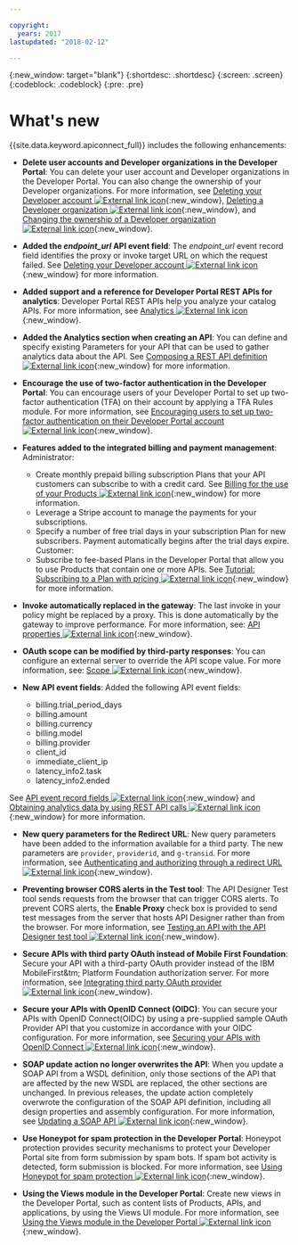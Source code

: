```yaml
---

copyright:
  years: 2017
lastupdated: "2018-02-12"

---
```


{:new_window: target="blank"}
{:shortdesc: .shortdesc}
{:screen: .screen}
{:codeblock: .codeblock}
{:pre: .pre}

# What's new

{{site.data.keyword.apiconnect_full}} includes the following enhancements:

- **Delete user accounts and Developer organizations in the Developer Portal**: You can delete your user account and Developer organizations in the Developer Portal. You can also change the ownership of your Developer organizations. For more information, see [Deleting your Developer account ![External link icon](../../icons/launch-glyph.svg "External link icon")](https://www.ibm.com/support/knowledgecenter/en/SSFS6T/com.ibm.apic.devportal.doc/tapic_portal_delete_account.html){:new_window}, [Deleting a Developer organization ![External link icon](../../icons/launch-glyph.svg "External link icon")](https://www.ibm.com/support/knowledgecenter/en/SSFS6T/com.ibm.apic.devportal.doc/tapic_portal_delete_dev_org.html){:new_window}, and [Changing the ownership of a Developer organization ![External link icon](../../icons/launch-glyph.svg "External link icon")](https://www.ibm.com/support/knowledgecenter/en/SSFS6T/com.ibm.apic.devportal.doc/tapic_portal_dev_org_ownership.dita){:new_window}.

- __Added the *endpoint_url* API event field__: The *endpoint_url* event record field identifies the proxy or invoke target
URL on which the request failed. See [Deleting your Developer account ![External link icon](../../icons/launch-glyph.svg "External link icon")](https://www.ibm.com/support/knowledgecenter/en/SSFS6T/com.ibm.apic.apionprem.doc/rapim_analytics_apieventrecordfields.html){:new_window} for more information.</dd>

- **Added support and a reference for Developer Portal REST APIs for analytics**: Developer Portal REST APIs help you analyze your catalog APIs. For more information, see [Analytics ![External link icon](../../icons/launch-glyph.svg "External link icon")](https://www.ibm.com/support/knowledgecenter/en/SSFS6T/com.ibm.apic.apirest.doc/analytics.html){:new_window}.

- **Added the Analytics section when creating an API**: You can define and specify existing Parameters for your API that can be used to gather analytics
data about the API. See [Composing a REST API definition ![External link icon](../../icons/launch-glyph.svg "External link icon")](https://www.ibm.com/support/knowledgecenter/en/SSFS6T/com.ibm.apic.toolkit.doc/task_apionprem_creating_apis.html){:new_window} for more information.

- **Encourage the use of two-factor authentication in the Developer Portal**: You can encourage users of your Developer Portal to set up two-factor authentication (TFA) on
their account by applying a TFA Rules module. For more information, see [Encouraging users to set up two-factor authentication on their Developer Portal account ![External link icon](../../icons/launch-glyph.svg "External link icon")](https://www.ibm.com/support/knowledgecenter/en/SSFS6T/com.ibm.apic.devportal.doc/tapim_portal_two_factor_auth_enforce.html){:new_window}.

- **Features added to the integrated billing and payment management**: 
    Administrator:
	* Create monthly prepaid billing subscription Plans that your API customers can subscribe to with a credit card. See [Billing for the use of your Products ![External link icon](../../icons/launch-glyph.svg "External link icon")](https://www.ibm.com/support/knowledgecenter/en/SSFS6T/com.ibm.apic.apionprem.doc/capim_product_billing.html){:new_window} for more information.
	* Leverage a Stripe account to manage the payments for your subscriptions.
	* Specify a number of free trial days in your subscription Plan for new subscribers. Payment automatically begins after the trial days expire.
	Customer:
	* Subscribe to fee-based Plans in the Developer Portal that allow you to use Products that contain one or more APIs. See [Tutorial: Subscribing to a Plan with pricing ![External link icon](../../icons/launch-glyph.svg "External link icon")](https://www.ibm.com/support/knowledgecenter/en/SSFS6T/com.ibm.apic.devportal.doc/tutorial_portal_sub_paid_plan.html){:new_window} for more information.

- **Invoke automatically replaced in the gateway**: The last invoke in your policy might be replaced by a proxy. This is done automatically by the
gateway to improve performance. For more information, see: [API properties ![External link icon](../../icons/launch-glyph.svg "External link icon")](https://www.ibm.com/support/knowledgecenter/en/SSFS6T/com.ibm.apic.toolkit.doc/configuration_props.html){:new_window}.

- **OAuth scope can be modified by third-party responses**: You can configure an external server to override the API scope value. For more information, see: [Scope ![External link icon](../../icons/launch-glyph.svg "External link icon")](https://www.ibm.com/support/knowledgecenter/en/SSFS6T/com.ibm.apic.toolkit.doc/con_oauth_scope.html){:new_window}.

- **New API event fields**: Added the following API event fields:
    * billing.trial_period_days
	* billing.amount
	* billing.currency
	* billing.model
	* billing.provider
	* client_id
	* immediate_client_ip
	* latency_info2.task
	* latency_info2.ended

See [API event record fields ![External link icon](../../icons/launch-glyph.svg "External link icon")](https://www.ibm.com/support/knowledgecenter/en/SSFS6T/com.ibm.apic.apionprem.doc/rapim_analytics_apieventrecordfields.html){:new_window} and [Obtaining analytics data by using REST API calls ![External link icon](../../icons/launch-glyph.svg "External link icon")](https://www.ibm.com/support/knowledgecenter/en/SSFS6T/com.ibm.apic.apionprem.doc/tapim_exportanalytics_api_calls.html){:new_window} for more
information.

- **New query parameters for the Redirect URL**: New query parameters have been added to the information available for a third party. The new parameters are <code>provider</code>, <code>providerid</code>, and
<code>g-transid</code>. For more information, see [Authenticating
and authorizing through a redirect URL ![External link icon](../../icons/launch-glyph.svg "External link icon")](https://www.ibm.com/support/knowledgecenter/en/SSFS6T/com.ibm.apic.toolkit.doc/task_apionprem_redirect_form_.html){:new_window}.

- **Preventing browser CORS alerts in the Test tool**: The API Designer Test tool sends requests from the browser that can trigger CORS alerts. To
prevent CORS alerts, the **Enable Proxy** check box is provided to send test messages from the server that hosts API Designer rather than from the browser. For more information,
see [Testing an API with the API Designer test tool ![External link icon](../../icons/launch-glyph.svg "External link icon")](https://www.ibm.com/support/knowledgecenter/en/SSFS6T/com.ibm.apic.toolkit.doc/task_toolkit_testing.html){:new_window}.

- **Secure APIs with third party OAuth instead of Mobile First Foundation**: Secure your API with a third-party OAuth provider instead of the IBM MobileFirst&tm; Platform Foundation  authorization server. For
more information, see [Integrating third party OAuth provider ![External link icon](../../icons/launch-glyph.svg "External link icon")](https://www.ibm.com/support/knowledgecenter/en/SSFS6T/com.ibm.apic.toolkit.doc/con_oauth_introspection.html){:new_window}.

- **Secure your APIs with OpenID Connect (OIDC)**: You can secure your APIs with OpenID Connect(OIDC) by using
a pre-supplied sample OAuth Provider API that you customize in accordance with your OIDC configuration. For
more information, see [Securing your APIs with OpenID Connect ![External link icon](../../icons/launch-glyph.svg "External link icon")](https://www.ibm.com/support/knowledgecenter/en/SSFS6T/com.ibm.apic.toolkit.doc/tapic_sec_api_config_oidc.html){:new_window}.

- **SOAP update action no longer overwrites the API**: When you update a SOAP API from a WSDL definition, only those sections of the API that are
affected by the new WSDL are replaced, the other sections are unchanged. In previous releases, the
update action completely overwrote the configuration of the SOAP API definition, including all
design properties and assembly configuration. For more information, see [Updating a SOAP
API ![External link icon](../../icons/launch-glyph.svg "External link icon")](https://www.ibm.com/support/knowledgecenter/en/SSFS6T/com.ibm.apic.apionprem.doc/tapic_soap_update.html){:new_window}.

- **Use Honeypot for spam protection in the Developer Portal**: Honeypot protection provides security mechanisms to protect your Developer Portal site from form submission by spam bots. If spam bot activity is detected, form submission is blocked. For more
information, see [Using Honeypot for spam protection ![External link icon](../../icons/launch-glyph.svg "External link icon")](https://www.ibm.com/support/knowledgecenter/en/SSFS6T/com.ibm.apic.devportal.doc/tapic_portal_honeypot.html){:new_window}.

- **Using the Views module in the Developer Portal**: Create new views in the Developer Portal, such as content lists of Products, APIs, and applications, by using the Views UI module. For more information, see [Using the Views module in the Developer Portal ![External link icon](../../icons/launch-glyph.svg "External link icon")](https://www.ibm.com/support/knowledgecenter/en/SSFS6T/com.ibm.apic.devportal.doc/capic_portal_views.html){:new_window}.
